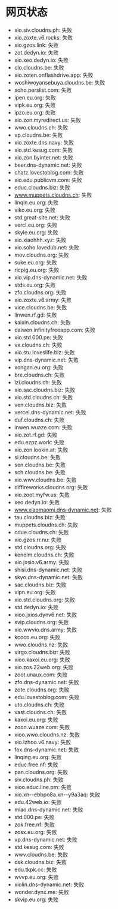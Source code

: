 # 网页状态
- xio.siv.cloudns.ph: 失败
- xio.zoxte.v6.rocks: 失败
- xio.gzos.link: 失败
- zot.dedyn.io: 失败
- xio.xeo.dedyn.io: 失败
- clo.cloudns.be: 失败
- xio.zoten.onflashdrive.app: 失败
- woshiwoyansebuya.cloudns.be: 失败
- soho.perslist.com: 失败
- ipen.eu.org: 失败
- vipk.eu.org: 失败
- ipzo.eu.org: 失败
- xio.zon.myredirect.us: 失败
- wwo.cloudns.ch: 失败
- vp.cloudns.be: 失败
- xio.zoxte.dns.navy: 失败
- xio.std.kesug.com: 失败
- xio.zon.byinter.net: 失败
- beer.dns-dynamic.net: 失败
- chatz.lovestoblog.com: 失败
- xio.edu.publicvm.com: 失败
- educ.cloudns.biz: 失败
- www.muppets.cloudns.ch: 失败
- linqin.eu.org: 失败
- viko.eu.org: 失败
- std.great-site.net: 失败
- vercl.eu.org: 失败
- skyle.eu.org: 失败
- xio.xiaohhh.xyz: 失败
- xio.soho.lovedub.net: 失败
- mov.cloudns.org: 失败
- suke.eu.org: 失败
- ricpig.eu.org: 失败
- xio.vip.dns-dynamic.net: 失败
- stds.eu.org: 失败
- zfo.cloudns.org: 失败
- xio.zoxte.v6.army: 失败
- vice.cloudns.be: 失败
- linwen.rf.gd: 失败
- kaixin.cloudns.ch: 失败
- daiwen.infinityfreeapp.com: 失败
- xio.std.000.pe: 失败
- vx.cloudns.ch: 失败
- xio.stu.loveslife.biz: 失败
- vip.dns-dynamic.net: 失败
- xongan.eu.org: 失败
- bre.cloudns.ch: 失败
- lzi.cloudns.ch: 失败
- xio.sac.cloudns.biz: 失败
- xio.std.cloudns.ch: 失败
- ven.cloudns.biz: 失败
- vercel.dns-dynamic.net: 失败
- duf.cloudns.ch: 失败
- inwen.wuaze.com: 失败
- xio.zot.rf.gd: 失败
- edu.ezpz.work: 失败
- xio.zon.lookin.at: 失败
- si.cloudns.be: 失败
- sen.cloudns.be: 失败
- sch.cloudns.be: 失败
- xio.wwv.cloudns.be: 失败
- diffireworks.cloudns.org: 失败
- xio.zoot.myfw.us: 失败
- xeo.dedyn.io: 失败
- www.xiaomaomi.dns-dynamic.net: 失败
- tau.cloudns.biz: 失败
- muppets.cloudns.ch: 失败
- cdue.cloudns.ch: 失败
- xio.gzos.rr.nu: 失败
- std.cloudns.org: 失败
- kenelm.cloudns.ch: 失败
- xio.jxsio.v6.army: 失败
- shisi.dns-dynamic.net: 失败
- skyo.dns-dynamic.net: 失败
- sac.cloudns.biz: 失败
- vipn.eu.org: 失败
- xio.std.cloudns.org: 失败
- std.dedyn.io: 失败
- xioo.jxios.dynv6.net: 失败
- svip.cloudns.org: 失败
- xio.wwvio.dns.army: 失败
- kcoco.eu.org: 失败
- wwo.cloudns.nz: 失败
- virgo.cloudns.biz: 失败
- xioo.kaxoi.eu.org: 失败
- xio.zos.22web.org: 失败
- zoot.unaux.com: 失败
- zfo.dns-dynamic.net: 失败
- zote.cloudns.org: 失败
- edu.lovestoblog.com: 失败
- uto.cloudns.ch: 失败
- vast.cloudns.ch: 失败
- kaxoi.eu.org: 失败
- zoon.wuaze.com: 失败
- xioo.wwo.cloudns.nz: 失败
- xio.lzhoo.v6.navy: 失败
- fox.dns-dynamic.net: 失败
- linqing.eu.org: 失败
- educ.free.nf: 失败
- pan.cloudns.org: 失败
- siv.cloudns.ph: 失败
- xioo.educ.line.pm: 失败
- xio.xn--ebbpo8a.xn--y9a3aq: 失败
- edu.42web.io: 失败
- miao.dns-dynamic.net: 失败
- std.000.pe: 失败
- zok.free.nf: 失败
- zosx.eu.org: 失败
- vp.dns-dynamic.net: 失败
- std.kesug.com: 失败
- wwv.cloudns.be: 失败
- dsk.cloudns.biz: 失败
- edu.tkpk.cc: 失败
- wvvp.eu.org: 失败
- xiolin.dns-dynamic.net: 失败
- wonder.dynx.me: 失败
- skvip.eu.org: 失败
